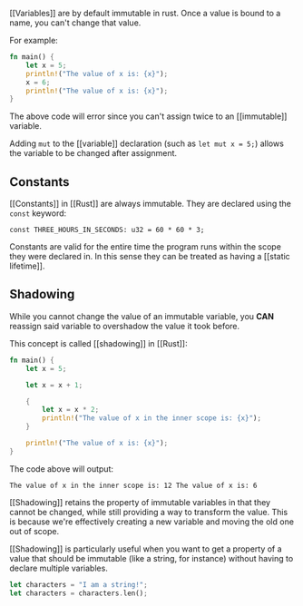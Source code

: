 [[Variables]] are by default immutable in rust. Once a value is bound to a name, you can't change that value.

For example: 

```rust
fn main() {
	let x = 5;
	println!("The value of x is: {x}");
	x = 6;
	println!("The value of x is: {x}");
}
```

The above code will error since you can't assign twice to an [[immutable]] variable.

Adding `mut` to the [[variable]] declaration (such as `let mut x = 5;`) allows the variable to be changed after assignment.

## Constants

[[Constants]] in [[Rust]] are always immutable. They are declared using the `const` keyword:

`const THREE_HOURS_IN_SECONDS: u32 = 60 * 60 * 3;`

Constants are valid for the entire time the program runs within the scope they were declared in. In this sense they can be treated as having a [[static lifetime]].

## Shadowing

While you cannot change the value of an immutable variable, you **CAN** reassign said variable to overshadow the value it took before.

This concept is called [[shadowing]] in [[Rust]]:

```rust
fn main() {
	let x = 5;

	let x = x + 1;

	{
		let x = x * 2;
		println!("The value of x in the inner scope is: {x}");
	}

	println!("The value of x is: {x}");
}
```
 
The code above will output: 

```
The value of x in the inner scope is: 12 The value of x is: 6
```

[[Shadowing]] retains the property of immutable variables in that they cannot be changed, while still providing a way to transform the value. This is because we're effectively creating a new variable and moving the old one out of scope.

[[Shadowing]] is particularly useful when you want to get a property of a value that should be immutable (like a string, for instance) without having to declare multiple variables.

```rust
let characters = "I am a string!";
let characters = characters.len();
```